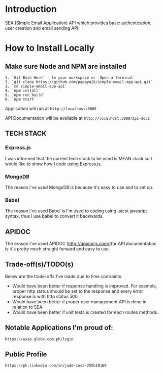 # Introduction

SEA (Simple Email Application) API which provides basic authentication, user creation and email sending API.

# How to Install Locally

## Make sure Node and NPM are installed

```
1. `Git Bash Here` - to your workspace or `Open a terminal`
2. `git clone https://github.com/papaya26/simple-email-app-api.git`
3. `cd simple-email-app-api`
4. `npm install`
5. `npm run build`
6. `npm start`
```

Application will run at `http://localhost:3000`

API Documentation will be available at `http://localhost:3000/api-docs`

## TECH STACK

### Express.js

I was informed that the current tech stack to be used is MEAN stack so I would like to show how I code using Express.js.

### MongoDB

The reason I've used MongoDB is because it's easy to use and to set up.

### Babel

The reason I've used Babel is I'm used to coding using latest javasript syntax, thus I use babel to convert it backwards.

## APIDOC

The erason I've used APIDOC (http://apidocjs.com/)for API documentation is it's pretty much straight forward and easy to use.

## Trade-off(s)/TODO(s)

Below are the trade-offs I've made due to time contraints:

- Would have been better if response handling is improved. For example, proper http status should be set to the response and every error response is with http status 500.
- Would have been better if proper user management API is done in relation to SEA.
- Would have been better if unit tests is created for each routes methods.

## Notable Applications I'm proud of:

```
https://asap.globe.com.ph/login
```

## Public Profile

```
https://ph.linkedin.com/in/judd-sosa-259b18169
```
